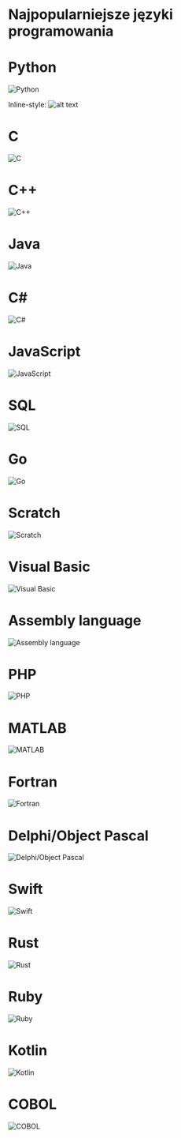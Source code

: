 
Najpopularniejsze języki programowania
======================================

# Python

![Python](https://www.tiobe.com/tiobe-index/wp-content/themes/tiobe/tiobe-index/images/Python.png)

Inline-style:
![alt text](https://www.tiobe.com/tiobe-index/wp-content/themes/tiobe/tiobe-index/images/Python.png)

# C

![C](https://www.tiobe.com/tiobe-index/wp-content/themes/tiobe/tiobe-index/images/C.png)  

# C++

![C++](https://www.tiobe.com/tiobe-index/wp-content/themes/tiobe/tiobe-index/images/C__.png)  

# Java

![Java](https://www.tiobe.com/tiobe-index/wp-content/themes/tiobe/tiobe-index/images/Java.png)  

# C#

![C#](https://www.tiobe.com/tiobe-index/wp-content/themes/tiobe/tiobe-index/images/C_.png)  

# JavaScript

![JavaScript](https://www.tiobe.com/tiobe-index/wp-content/themes/tiobe/tiobe-index/images/JavaScript.png)  

# SQL

![SQL](https://www.tiobe.com/tiobe-index/wp-content/themes/tiobe/tiobe-index/images/SQL.png)  

# Go

![Go](https://www.tiobe.com/tiobe-index/wp-content/themes/tiobe/tiobe-index/images/Go.png)  

# Scratch

![Scratch](https://www.tiobe.com/tiobe-index/wp-content/themes/tiobe/tiobe-index/images/Scratch.png)  

# Visual Basic

![Visual Basic](https://www.tiobe.com/tiobe-index/wp-content/themes/tiobe/tiobe-index/images/Visual_Basic.png)  

# Assembly language

![Assembly language](https://www.tiobe.com/tiobe-index/wp-content/themes/tiobe/tiobe-index/images/Assembly_language.png)  

# PHP

![PHP](https://www.tiobe.com/tiobe-index/wp-content/themes/tiobe/tiobe-index/images/PHP.png)  

# MATLAB

![MATLAB](https://www.tiobe.com/tiobe-index/wp-content/themes/tiobe/tiobe-index/images/MATLAB.png)  

# Fortran

![Fortran](https://www.tiobe.com/tiobe-index/wp-content/themes/tiobe/tiobe-index/images/Fortran.png)  

# Delphi/Object Pascal

![Delphi/Object Pascal](https://www.tiobe.com/tiobe-index/wp-content/themes/tiobe/tiobe-index/images/Delphi_Object_Pascal.png)  

# Swift

![Swift](https://www.tiobe.com/tiobe-index/wp-content/themes/tiobe/tiobe-index/images/Swift.png)  

# Rust

![Rust](https://www.tiobe.com/tiobe-index/wp-content/themes/tiobe/tiobe-index/images/Rust.png)  

# Ruby

![Ruby](https://www.tiobe.com/tiobe-index/wp-content/themes/tiobe/tiobe-index/images/Ruby.png)  

# Kotlin

![Kotlin](https://www.tiobe.com/tiobe-index/wp-content/themes/tiobe/tiobe-index/images/Kotlin.png)  

# COBOL

![COBOL](https://www.tiobe.com/tiobe-index/wp-content/themes/tiobe/tiobe-index/images/COBOL.png)  
